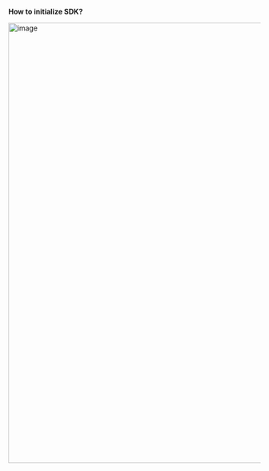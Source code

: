 **How to initialize SDK?**

<img width="878" alt="image" src="https://github.com/user-attachments/assets/a9e2bc21-7b12-4d31-babe-c362c32f7927" />
